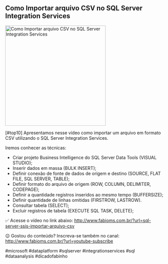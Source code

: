 ## Como Importar arquivo CSV no SQL Server Integration Services

<img src="https://fabioms.com.br//uploads/youtube/BhBAG1kFsaE.png" alt="Como Importar arquivo CSV no SQL Server Integration Services" title="SQL Server Integration Services" width="320"/>

[#top10] Apresentamos nesse vídeo como importar um arquivo em formato CSV utilizando o SQL Server Integration Services.

Iremos conhecer as técnicas:
- Criar projeto Business Intelligence do SQL Server Data Tools (VISUAL STUDIO);
- Inserir dados em massa (BULK INSERT);
- Definir conexão de fonte de dados de origem e destino (SOURCE, FLAT FILE, SQL SERVER, TABLE);
- Definir formato do arquivo de origem (ROW, COLUMN, DELIMITER, CODEPAGE);
- Definir a quantidade registros inseridos ao mesmo tempo (BUFFERSIZE);
- Definir quantidade de linhas omitidas (FIRSTROW, LASTROW). 
- Consultar tabela (SELECT);
- Excluir registros de tabela (EXECUTE SQL TASK, DELETE);

✅ Acesse o vídeo no link abaixo:
http://www.fabioms.com.br/?url=sql-server-ssis-importar-arquivo-csv

😉 Gostou do conteúdo? Inscreva-se também no canal:
http://www.fabioms.com.br/?url=youtube-subscribe 

#microsoft #dataplatform #sqlserver #integrationservices #sql #dataanalysis #dicadofabinho